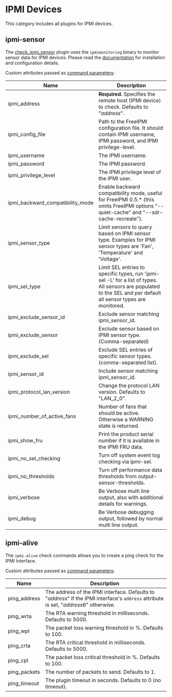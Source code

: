 # IPMI Devices <a id="ipmi"></a>

This category includes all plugins for IPMI devices.

## ipmi-sensor <a id="ipmi-sensor"></a>

The [check_ipmi_sensor](https://github.com/thomas-krenn/check_ipmi_sensor_v3) plugin
uses the `ipmimonitoring` binary to monitor sensor data for IPMI devices. Please
read the [documentation](https://www.thomas-krenn.com/en/wiki/IPMI_Sensor_Monitoring_Plugin)
for installation and configuration details.

Custom attributes passed as [command parameters](03-monitoring-basics.md#command-passing-parameters):

Name                             | Description
---------------------------------|------------
ipmi_address                     | **Required.** Specifies the remote host (IPMI device) to check. Defaults to "$address$".
ipmi_config_file                 | Path to the FreeIPMI configuration file. It should contain IPMI username, IPMI password, and IPMI privilege-level.
ipmi_username                    | The IPMI username.
ipmi_password                    | The IPMI password.
ipmi_privilege_level             | The IPMI privilege level of the IPMI user.
ipmi_backward_compatibility_mode | Enable backward compatibility mode, useful for FreeIPMI 0.5.\* (this omits FreeIPMI options "--quiet-cache" and "--sdr-cache-recreate").
ipmi_sensor_type                 | Limit sensors to query based on IPMI sensor type. Examples for IPMI sensor types are 'Fan', 'Temperature' and 'Voltage'.
ipmi_sel_type                    | Limit SEL entries to specific types, run 'ipmi-sel -L' for a list of types. All sensors are populated to the SEL and per default all sensor types are monitored.
ipmi_exclude_sensor_id           | Exclude sensor matching ipmi_sensor_id.
ipmi_exclude_sensor              | Exclude sensor based on IPMI sensor type. (Comma-separated)
ipmi_exclude_sel                 | Exclude SEL entries of specific sensor types. (comma-separated list).
ipmi_sensor_id                   | Include sensor matching ipmi_sensor_id.
ipmi_protocol_lan_version        | Change the protocol LAN version. Defaults to "LAN_2_0".
ipmi_number_of_active_fans       | Number of fans that should be active. Otherwise a WARNING state is returned.
ipmi_show_fru                    | Print the product serial number if it is available in the IPMI FRU data.
ipmi_no_sel_checking             | Turn off system event log checking via ipmi-sel.
ipmi_no_thresholds               | Turn off performance data thresholds from output-sensor-thresholds.
ipmi_verbose                     | Be Verbose multi line output, also with additional details for warnings.
ipmi_debug                       | Be Verbose debugging output, followed by normal multi line output.

## ipmi-alive <a id="ipmi-alive"></a>

The `ipmi-alive` check commands allows you to create a ping check for the IPMI Interface.

Custom attributes passed as [command parameters](03-monitoring-basics.md#command-passing-parameters):

Name         | Description
-------------|------------
ping_address | The address of the IPMI interface. Defaults to "$address$" if the IPMI interface's `address` attribute is set, "$address6$" otherwise.
ping_wrta    | The RTA warning threshold in milliseconds. Defaults to 5000.
ping_wpl     | The packet loss warning threshold in %. Defaults to 100.
ping_crta    | The RTA critical threshold in milliseconds. Defaults to 5000.
ping_cpl     | The packet loss critical threshold in %. Defaults to 100.
ping_packets | The number of packets to send. Defaults to 1.
ping_timeout | The plugin timeout in seconds. Defaults to 0 (no timeout).
